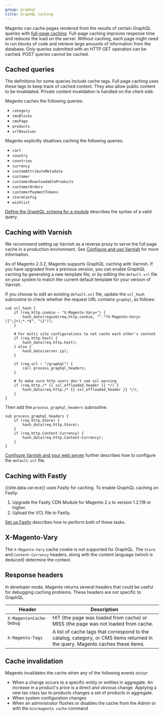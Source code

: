 ```yaml
---
group: graphql
title: GraphQL caching
---
```


Magento can cache pages rendered from the results of certain GraphQL queries with [full-page caching]({{page.baseurl}}/extension-dev-guide/cache/page-caching.html). Full-page caching improves response time and reduces the load on the server. Without caching, each page might need to run blocks of code and retrieve large amounts of information from the database. Only queries submitted with an HTTP GET operation can be cached. POST queries cannot be cached.

## Cached queries

The definitions for some queries include cache tags. Full page caching uses these tags to keep track of cached content. They also allow public content to be invalidated. Private content invalidation is handled on the client side.

Magento caches the following queries:

*  `category`
*  `cmsBlocks`
*  `cmsPage`
*  `products`
*  `urlResolver`

Magento explicitly disallows caching the following queries.

*  `cart`
*  `country`
*  `countries`
*  `currency`
*  `customAttributeMetadata`
*  `customer`
*  `customerDownloadableProducts`
*  `customerOrders`
*  `customerPaymentTokens`
*  `storeConfig`
*  `wishlist`

[Define the GraphQL schema for a module]({{page.baseurl}}/graphql/develop/create-graphqls-file.html) describes the syntax of a valid query.

## Caching with Varnish

We recommend setting up Varnish as a reverse proxy to serve the full page cache in a production environment. See [Configure and use Varnish]({{page.baseurl}}/config-guide/varnish/config-varnish.html) for more information.

As of Magento 2.3.2, Magento supports GraphQL caching with Varnish. If you have upgraded from a previous version, you can enable GraphQL caching by generating a new template file, or by editing the `default.vcl` file on your system to match the current default template for your version of Varnish.

If you choose to edit an existing `default.vcl` file, update the `vcl_hash` subroutine to check whether the request URL contains `graphql`, as follows:

```text
sub vcl_hash {
    if (req.http.cookie ~ "X-Magento-Vary=") {
        hash_data(regsub(req.http.cookie, "^.*?X-Magento-Vary=([^;]+);*.*$", "\1"));
    }

    # For multi site configurations to not cache each other's content
    if (req.http.host) {
        hash_data(req.http.host);
    } else {
        hash_data(server.ip);
    }

    if (req.url ~ "/graphql") {
        call process_graphql_headers;
    }

    # To make sure http users don't see ssl warning
    if (req.http./* {{ ssl_offloaded_header }} */) {
        hash_data(req.http./* {{ ssl_offloaded_header }} */);
    }
}
```

Then add the `process_graphql_headers` subroutine:

```text
sub process_graphql_headers {
    if (req.http.Store) {
        hash_data(req.http.Store);
    }
    if (req.http.Content-Currency) {
        hash_data(req.http.Content-Currency);
    }
}
```

[Configure Varnish and your web server]({{page.baseurl}}/config-guide/varnish/config-varnish-configure.html) further describes how to configure the `default.vcl` file.

## Caching with Fastly

{{site.data.var.ece}} uses Fastly for caching. To enable GraphQL caching on Fastly:

1.  Upgrade the Fastly CDN Module for Magento 2.x to version 1.2.118 or higher.
1.  Upload the VCL file to Fastly.

[Set up Fastly]({{page.baseurl}}/cloud/cdn/configure-fastly.html) describes how to perform both of these tasks.

## X-Magento-Vary

The `X-Magento-Vary` cache cookie is not supported for GraphQL. The `Store` and `Content-Currency`  headers, along with the content language (which is deduced) determine the context.

## Response headers

In developer mode, Magento returns several headers that could be useful for debugging caching problems. These headers are not specific to GraphQL.

Header | Description
--- |---
`X-Magento=Cache-Debug` | HIT (the page was loaded from cache) or MISS (the page was not loaded from cache.
`X-Magento-Tags` | A list of cache tags that correspond to the catalog, category, or CMS items returned in the query. Magento caches these items.

## Cache invalidation

Magento invalidates the cache when any of the following events occur:

*  When a change occurs to a specific entity or entities in aggregate. An increase in a product's price is a direct and obvious change. Applying a new tax class tax to products changes a set of products in aggregate.
*  When system configuration changes
*  When an administrator flushes or disables the cache from the Admin or with the `bin/magento cache` command
